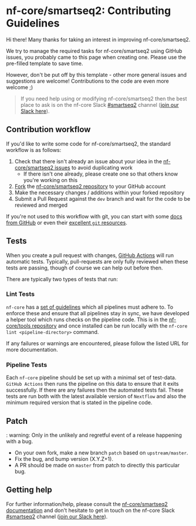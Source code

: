 # nf-core/smartseq2: Contributing Guidelines

Hi there!
Many thanks for taking an interest in improving nf-core/smartseq2.

We try to manage the required tasks for nf-core/smartseq2 using GitHub issues, you probably came to this page when creating one.
Please use the pre-filled template to save time.

However, don't be put off by this template - other more general issues and suggestions are welcome!
Contributions to the code are even more welcome ;)

> If you need help using or modifying nf-core/smartseq2 then the best place to ask is on the nf-core Slack [#smartseq2](https://nfcore.slack.com/channels/smartseq2) channel ([join our Slack here](https://nf-co.re/join/slack)).

## Contribution workflow

If you'd like to write some code for nf-core/smartseq2, the standard workflow is as follows:

1. Check that there isn't already an issue about your idea in the [nf-core/smartseq2 issues](https://github.com/nf-core/smartseq2/issues) to avoid duplicating work
    * If there isn't one already, please create one so that others know you're working on this
2. [Fork](https://help.github.com/en/github/getting-started-with-github/fork-a-repo) the [nf-core/smartseq2 repository](https://github.com/nf-core/smartseq2) to your GitHub account
3. Make the necessary changes / additions within your forked repository
4. Submit a Pull Request against the `dev` branch and wait for the code to be reviewed and merged

If you're not used to this workflow with git, you can start with some [docs from GitHub](https://help.github.com/en/github/collaborating-with-issues-and-pull-requests) or even their [excellent `git` resources](https://try.github.io/).

## Tests

When you create a pull request with changes, [GitHub Actions](https://github.com/features/actions) will run automatic tests.
Typically, pull-requests are only fully reviewed when these tests are passing, though of course we can help out before then.

There are typically two types of tests that run:

### Lint Tests

`nf-core` has a [set of guidelines](https://nf-co.re/developers/guidelines) which all pipelines must adhere to.
To enforce these and ensure that all pipelines stay in sync, we have developed a helper tool which runs checks on the pipeline code. This is in the [nf-core/tools repository](https://github.com/nf-core/tools) and once installed can be run locally with the `nf-core lint <pipeline-directory>` command.

If any failures or warnings are encountered, please follow the listed URL for more documentation.

### Pipeline Tests

Each `nf-core` pipeline should be set up with a minimal set of test-data.
`GitHub Actions` then runs the pipeline on this data to ensure that it exits successfully.
If there are any failures then the automated tests fail.
These tests are run both with the latest available version of `Nextflow` and also the minimum required version that is stated in the pipeline code.

## Patch

: warning: Only in the unlikely and regretful event of a release happening with a bug.

* On your own fork, make a new branch `patch` based on `upstream/master`.
* Fix the bug, and bump version (X.Y.Z+1).
* A PR should be made on `master` from patch to directly this particular bug.

## Getting help

For further information/help, please consult the [nf-core/smartseq2 documentation](https://nf-co.re/nf-core/smartseq2/docs) and don't hesitate to get in touch on the nf-core Slack [#smartseq2](https://nfcore.slack.com/channels/smartseq2) channel ([join our Slack here](https://nf-co.re/join/slack)).
